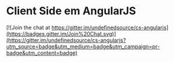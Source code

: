 Client Side em AngularJS
========================

[![Join the chat at https://gitter.im/undefinedsource/cs-angularjs](https://badges.gitter.im/Join%20Chat.svg)](https://gitter.im/undefinedsource/cs-angularjs?utm_source=badge&utm_medium=badge&utm_campaign=pr-badge&utm_content=badge)